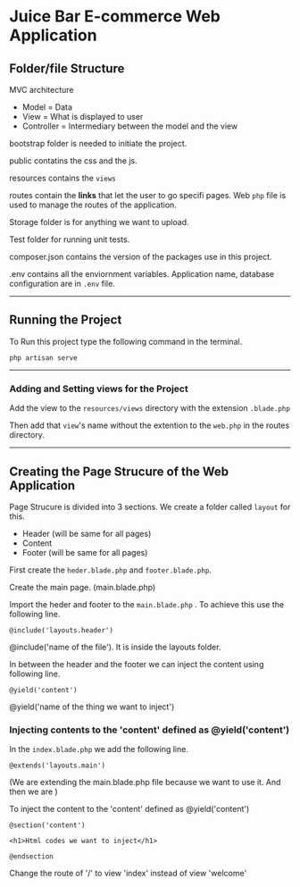 
# Juice Bar E-commerce Web Application

## Folder/file Structure

MVC architecture
- Model = Data
- View = What is displayed to user
- Controller = Intermediary between the model and the view

bootstrap folder is needed to initiate the project.

public contatins the css and the js.

resources contains the ``views``

routes contain the **links** that let the user to go specifi pages.
Web ``php`` file is used to manage the routes of the application.

Storage folder is for anything we want to upload.

Test folder for running unit tests.

composer.json contains the version of the packages use in this project.

.env contains all the enviornment variables.
Application name, database configuration are in ``.env`` file.

---

## Running the Project

To Run this project type the following command in the terminal.

```
php artisan serve
```

---
### Adding and Setting views for the Project

Add the view to the ``resources/views`` directory with the extension ``.blade.php``

Then add that ``view``'s name without the extention to the ``web.php`` in the routes directory.

---
## Creating the Page Strucure of the Web Application


Page Strucure is divided into 3 sections. We create a folder called ``layout`` for this. 

- Header (will be same for all pages)
- Content
- Footer (will be same for all pages)

First create the ``heder.blade.php`` and ``footer.blade.php``.

Create the main page. (main.blade.php)

Import the heder and footer to the ``main.blade.php`` . To achieve this use the following line.

```
@include('layouts.header')
```

@include('name of the file'). It is inside the layouts folder. 

In between the header and the footer we can inject the content using following line.

```
@yield('content')
```

@yield('name of the thing we want to inject')


### Injecting contents to the 'content' defined as @yield('content')

In the ``index.blade.php`` we add the following line.

```
@extends('layouts.main')
```

(We are extending the main.blade.php file because we want to use it. And then we are )

To inject the content to the 'content' defined as @yield('content')

```
@section('content')

<h1>Html codes we want to inject</h1>

@endsection
```

Change the route of '/' to view 'index' instead of view 'welcome'